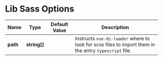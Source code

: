 # Lib Sass Options
|Name                        |Type                            |Default Value            |Description                                                                                                                                                |
|----------------------------|--------------------------------|-------------------------|-----------------------------------------------------------------------------------------------------------------------------------------------------------|
|**path**                    |**string[]**                    |                         |Instructs `vue-di-loader` where to look for scss files to import them in the entry `typescript` file.                                                   |
